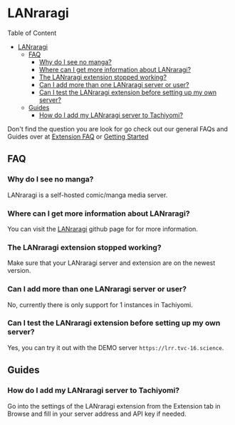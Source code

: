 # LANraragi

Table of Content
- [LANraragi](#lanraragi)
  - [FAQ](#faq)
    - [Why do I see no manga?](#why-do-i-see-no-manga)
    - [Where can I get more information about LANraragi?](#where-can-i-get-more-information-about-lanraragi)
    - [The LANraragi extension stopped working?](#the-lanraragi-extension-stopped-working)
    - [Can I add more than one LANraragi server or user?](#can-i-add-more-than-one-lanraragi-server-or-user)
    - [Can I test the LANraragi extension before setting up my own server?](#can-i-test-the-lanraragi-extension-before-setting-up-my-own-server)
  - [Guides](#guides)
    - [How do I add my LANraragi server to Tachiyomi?](#how-do-i-add-my-lanraragi-server-to-tachiyomi)

Don't find the question you are look for go check out our general FAQs and Guides over at [Extension FAQ](https://tachiyomi.org/help/faq/#extensions) or [Getting Started](https://tachiyomi.org/help/guides/getting-started/#installation)

## FAQ

### Why do I see no manga?
LANraragi is a self-hosted comic/manga media server.

### Where can I get more information about LANraragi?
You can visit the [LANraragi](https://github.com/Difegue/LANraragi) github page for for more information.

### The LANraragi extension stopped working?
Make sure that your LANraragi server and extension are on the newest version.

### Can I add more than one LANraragi server or user?
No, currently there is only support for 1 instances in Tachiyomi.

### Can I test the LANraragi extension before setting up my own server?
Yes, you can try it out with the DEMO server `https://lrr.tvc-16.science`.

## Guides

### How do I add my LANraragi server to Tachiyomi?
Go into the settings of the LANraragi extension from the Extension tab in Browse and fill in your server address and API key if needed.
